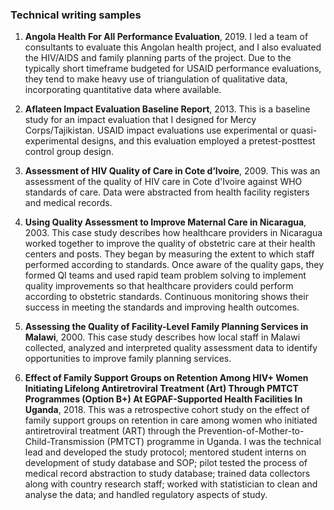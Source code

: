 ### Technical writing samples

1) **Angola Health For All Performance Evaluation**, 2019. I led a team of consultants to evaluate this Angolan health project, and I also evaluated the HIV/AIDS and family planning parts of the project. Due to the typically short timeframe budgeted for USAID performance evaluations, they tend to make heavy use of triangulation of qualitative data,  incorporating quantitative data where available.  

2) **Aflateen Impact Evaluation Baseline Report**, 2013. This is a baseline study for an impact evaluation that I designed for Mercy Corps/Tajikistan. USAID impact evaluations use experimental or quasi-experimental designs, and this evaluation employed a pretest-posttest control group design.

3) **Assessment of HIV Quality of Care in Cote d’Ivoire**, 2009. This was an assessment of the quality of HIV care in Cote d'Ivoire against WHO standards of care. Data were abstracted from health facility registers and medical records. 
   
4) **Using Quality Assessment to Improve Maternal Care in Nicaragua**, 2003. This case study describes how healthcare providers in Nicaragua worked together to improve the quality of obstetric care at their health centers and posts. They began by measuring
the extent to which staff performed according to standards. Once aware of the quality gaps, they formed QI teams and used rapid team problem solving to implement quality improvements so that healthcare providers could perform according to obstetric standards. Continuous monitoring shows their success in meeting the standards and improving health outcomes. 

5) **Assessing the Quality of Facility-Level Family Planning Services in Malawi**, 2000. This case study describes how local staff in Malawi collected, analyzed and interpreted quality assessment data to identify opportunities to improve family planning services.

6) **Effect of Family Support Groups on Retention Among HIV+ Women Initiating Lifelong Antiretroviral Treatment (Art) Through PMTCT Programmes (Option B+) At EGPAF-Supported Health Facilities In Uganda**, 2018. This was a retrospective cohort study on the effect of family support groups on retention in care among women who initiated antiretroviral treatment (ART) through the Prevention-of-Mother-to-Child-Transmission (PMTCT) programme in Uganda. I was the technical lead and developed the study protocol; mentored student interns on development of study database and SOP; pilot tested the process of medical record abstraction to study database; trained data collectors along with country research staff; worked with statistician to clean and analyse the data; and handled regulatory aspects of study. 

